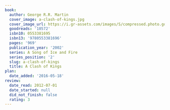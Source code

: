 ```yaml
---
book:
  author: George R.R. Martin
  cover_image: a-clash-of-kings.jpg
  cover_image_url: https://i.gr-assets.com/images/S/compressed.photo.goodreads.com/books/1567840212l/10572._SX98_.jpg
  goodreads: '10572'
  isbn10: 0553381695
  isbn13: '9780553381696'
  pages: '969'
  publication_year: '2002'
  series: A Song of Ice and Fire
  series_position: '2'
  slug: a-clash-of-kings
  title: A Clash of Kings
plan:
  date_added: '2016-05-18'
review:
  date_read: 2012-07-01
  date_started: null
  did_not_finish: false
  rating: 3
---
```

